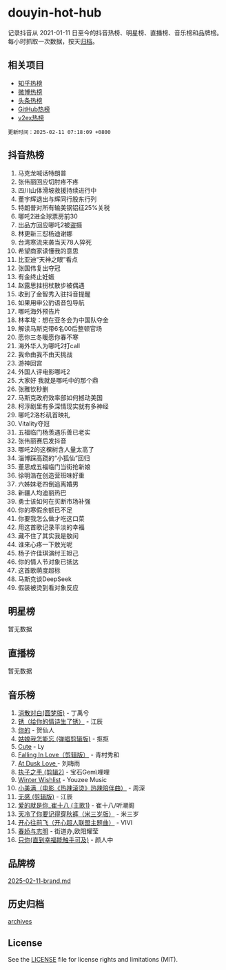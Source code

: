 # douyin-hot-hub

记录抖音从 2021-01-11 日至今的抖音热榜、明星榜、直播榜、音乐榜和品牌榜。每小时抓取一次数据，按天[归档](archives)。

## 相关项目

- [知乎热榜](https://github.com/lonnyzhang423/zhihu-hot-hub)
- [微博热榜](https://github.com/lonnyzhang423/weibo-hot-hub)
- [头条热榜](https://github.com/lonnyzhang423/toutiao-hot-hub)
- [GitHub热榜](https://github.com/lonnyzhang423/github-hot-hub)
- [v2ex热榜](https://github.com/lonnyzhang423/v2ex-hot-hub)


`更新时间：2025-02-11 07:18:09 +0800`

## 抖音热榜

1. 马克龙喊话特朗普
1. 张伟丽回应切肘疼不疼
1. 四川山体滑坡救援持续进行中
1. 董宇辉退出与辉同行股东行列
1. 特朗普对所有输美钢铝征25%关税
1. 哪吒2进全球票房前30
1. 出品方回应哪吒2被盗摄
1. 林更新三怼杨迪谢娜
1. 台湾寒流来袭当天78人猝死
1. 希望商家读懂我的意思
1. 比亚迪“天神之眼”看点
1. 张国伟复出夺冠
1. 有金终止妊娠
1. 赵露思拄拐杖散步被偶遇
1. 收到了金智秀入驻抖音提醒
1. 如果用申公豹语音包导航
1. 哪吒海外预告片
1. 林孝埈：想在亚冬会为中国队夺金
1. 解读马斯克带6名00后整顿官场
1. 愿你三冬暖愿你春不寒
1. 海外华人为哪吒2打call
1. 我命由我不由天挑战
1. 游神回宫
1. 外国人评电影哪吒2
1. 大家好 我就是哪吒中的那个鼎
1. 张雅钦秒删
1. 马斯克政府效率部如何撼动美国
1. 柯淳剧里有多深情现实就有多神经
1. 哪吒2洛杉矶首映礼
1. Vitality夺冠
1. 五福临门杨羡遇乐善已老实
1. 张伟丽赛后发抖音
1. 哪吒2的这棵树含人量太高了
1. 淄博踩高跷的“小狐仙”回归
1. 董思成五福临门当街抢新娘
1. 徐明浩在创造营班味好重
1. 六姊妹老四倒追离婚男
1. 新疆人均迪丽热巴
1. 勇士该如何在买断市场补强
1. 你的寒假余额已不足
1. 你要我怎么做才吃这口菜
1. 用这首歌记录平淡的幸福
1. 藏不住了其实我是敖闰
1. 谁来心疼一下敖光呢
1. 杨子许佳琪演纣王妲己
1. 你的情人节对象已抵达
1. 这首歌萌度超标
1. 马斯克谈DeepSeek
1. 假装被烫到看对象反应

## 明星榜

暂无数据

## 直播榜

暂无数据

## 音乐榜

1. [消散对白(圆梦版)](https://sf5-hl-cdn-tos.douyinstatic.com/obj/tos-cn-ve-2774/og4jB5I5IizzoZVAAAzWgBMAsMDWoArfwBOiFs) - 丁禹兮
1. [锈（给你的情诗生了锈）](https://sf5-hl-cdn-tos.douyinstatic.com/obj/tos-cn-ve-2774/o8a1PBtVqIYbPEGK6e5A4egedVMdm3fCIz6bbE) - 江辰
1. [你的](https://sf5-hl-cdn-tos.douyinstatic.com/obj/tos-cn-ve-2774/oYuIeKf42jB7sEV6B2upMdpYAgfrQWj0FeRegh) - 贺仙人
1. [姑娘我怎能忘 (弹唱剪辑版)](https://sf5-hl-cdn-tos.douyinstatic.com/obj/tos-cn-ve-2774/okamwrBGEMz6illuEofAsMV4yzF5tVWbBiA5AI) - 抠抠
1. [Cute](https://sf5-hl-cdn-tos.douyinstatic.com/obj/tos-cn-ve-2774/o4IbIzHWKAAB4wsS5qMBRiiAlEBGTpQRNfFvuo) - Ly
1. [Falling In Love（剪辑版）](https://sf5-hl-cdn-tos.douyinstatic.com/obj/tos-cn-ve-2774/o8ajpA8zzgBPahbBIO8AcKGBLJezFCRd1wfP9f) - 青村秀和
1. [ At Dusk  Love ](https://sf5-hl-cdn-tos.douyinstatic.com/obj/tos-cn-ve-2774/o8CrpCf5CaYgI4ZrtQgMQAFEfuGqNnRSDQAPBc) - 刘嗨雨
1. [执子之手 (剪辑2)](https://sf5-hl-cdn-tos.douyinstatic.com/obj/tos-cn-ve-2774/oUoZLQjCc31XzqsBnBQUNgeKtYPBcgbFDwtfcu) - 宝石Gem\哩哩
1. [Winter Wishlist](https://sf5-hl-cdn-tos.douyinstatic.com/obj/tos-cn-ve-2774/oIIgUOeamCFCVAzxN6MFRLIBlLGpUqQxeeHrLE) - Youzee Music
1. [小美满（电影《热辣滚烫》热辣陪伴曲）](https://sf5-hl-cdn-tos.douyinstatic.com/obj/tos-cn-ve-2774/o0GAn2lSgfZIDUgtevCGDQYnFg4CwnrBaxbTZL) - 周深
1. [无感 (剪辑版)](https://sf5-hl-cdn-tos.douyinstatic.com/obj/tos-cn-ve-2774/o0eIsUzJBDlQaQFC5OFlgbMEZC1TFYBftOBn6p) - 江辰
1. [爱的就是你_崔十八 (主歌1)](https://sf3-cdn-tos.douyinstatic.com/obj/tos-cn-ve-2774/oI5BO5DhFZ6UTcNCnZaOCBLtZ7WIMQGfgnXf5E) - 崔十八/听潮阁
1. [天冷了你要记得穿秋裤（米三岁版）](https://sf6-cdn-tos.douyinstatic.com/obj/tos-cn-ve-2774/oQlIwVIDWiZ6BQilAorS7MA0AgCkQDvcZAdm1) - 米三岁
1. [开心往前飞（开心超人联盟主题曲）](https://sf5-hl-cdn-tos.douyinstatic.com/obj/tos-cn-ve-2774/9d8fb7c82cf1421fb93a9fe925275e0a) - VIVI
1. [春娇与志明](https://sf5-hl-cdn-tos.douyinstatic.com/obj/tos-cn-ve-2774/e530d8fceb7044b39707d7f9ff54add1) - 街道办,欧阳耀莹
1. [只你(直到幸福能触手可及)](https://sf5-hl-cdn-tos.douyinstatic.com/obj/tos-cn-ve-2774/o0lBkRDzFTeaVSUz3ZZSCBVtZ5DIMQGfgmEAuE) - 颜人中

## 品牌榜

[2025-02-11-brand.md](archives/2025-02-11-brand.md)

## 历史归档

[archives](archives)

## License

See the [LICENSE](LICENSE) file for license rights and limitations (MIT).
